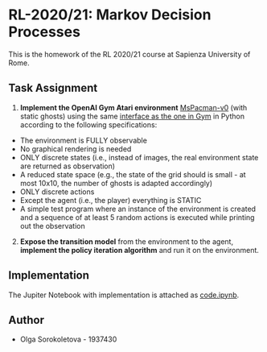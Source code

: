 # RL-2020/21: Markov Decision Processes

This is the homework of the RL 2020/21 course at Sapienza University of Rome.

## Task Assignment

1. **Implement the OpenAI Gym Atari environment** [MsPacman-v0](https://gym.openai.com/envs/MsPacman-v0/) (with static ghosts) using the same [interface as the one in Gym](https://gym.openai.com/docs/#environments) in Python according to the following specifications:

  * The environment is FULLY observable
  * No graphical rendering is needed
  * ONLY discrete states (i.e., instead of images, the real environment state are returned as observation)
  * A reduced state space (e.g., the state of the grid should is small - at most 10x10, the number of ghosts is adapted accordingly)
  * ONLY discrete actions
  * Except the agent (i.e., the player) everything is STATIC
  * A simple test program where an instance of the environment is created and a sequence of at least 5 random actions is executed while printing out the    observation

2. **Expose the transition model** from the environment to the agent, **implement the policy iteration algorithm** and run it on the environment.

## Implementation

The Jupiter Notebook with implementation is attached as [code.ipynb](https://github.com/olga-sorokoletova/Reinforcement-Learning/blob/main/Homework/code.ipynb).

## Author
- Olga Sorokoletova - 1937430
